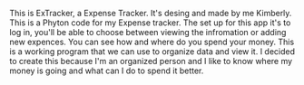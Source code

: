 This is ExTracker, a Expense Tracker. 
It's desing and made by me Kimberly. 
This is a Phyton code for my Expense tracker. 
The set up for this app it's to log in, you'll be able to choose between viewing the infromation or adding new expences. 
You can see how and where do you spend your money. 
This is a working program that we can use to organize data and view it. 
I decided to create this because I'm an organized person and I like to know where my money is going and what can I do to spend it better. 
